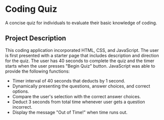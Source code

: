 # Coding Quiz
A concise quiz for individuals to evaluate their basic knowledge of coding.
## Project Description
This coding application incorporated HTML, CSS, and JavaScript. The user is first presented with a starter page that includes description and direction for the quiz. The user has 40 seconds to complete the quiz and the timer starts when the user presses "Begin Quiz" button. JavaScript was able to provide the following functions:
- Timer interval of 40 seconds that deducts by 1 second.
- Dynamically presenting the questions, answer choices, and correct options.
- Compare the user's selection with the correct answer choices.
- Deduct 3 seconds from total time whenever user gets a question incorrect.
- Display the message "Out of Time!" when time runs out.

